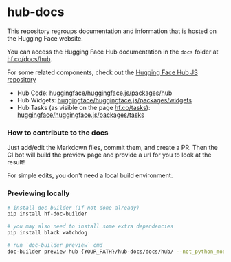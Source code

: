 # hub-docs

This repository regroups documentation and information that is hosted on the Hugging Face website.

You can access the Hugging Face Hub documentation in the `docs` folder at [hf.co/docs/hub](https://hf.co/docs/hub).

For some related components, check out the [Hugging Face Hub JS repository](https://github.com/huggingface/huggingface.js)
- Hub Code: [huggingface/huggingface.js/packages/hub](https://github.com/huggingface/huggingface.js/tree/main/packages/hub)
- Hub Widgets: [huggingface/huggingface.js/packages/widgets](https://github.com/huggingface/huggingface.js/tree/main/packages/widgets)
- Hub Tasks (as visible on the page [hf.co/tasks](https://hf.co/tasks)):  [huggingface/huggingface.js/packages/tasks](https://github.com/huggingface/huggingface.js/tree/main/packages/tasks)

### How to contribute to the docs

Just add/edit the Markdown files, commit them, and create a PR.
Then the CI bot will build the preview page and provide a url for you to look at the result!

For simple edits, you don't need a local build environment.

### Previewing locally

```bash
# install doc-builder (if not done already)
pip install hf-doc-builder

# you may also need to install some extra dependencies
pip install black watchdog

# run `doc-builder preview` cmd
doc-builder preview hub {YOUR_PATH}/hub-docs/docs/hub/ --not_python_module
```
